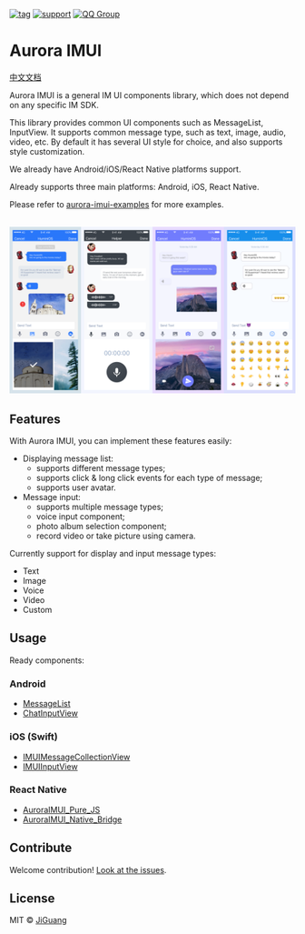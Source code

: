 [![tag](https://img.shields.io/badge/tag-0.4.7-blue.svg)](https://github.com/jpush/imui/releases)
[![support](https://img.shields.io/badge/support-iOS%20%26%20Android-brightgreen.svg)]()
[![QQ Group](https://img.shields.io/badge/QQ%20Group-604798367-red.svg)]()

# Aurora IMUI
[中文文档](./README_zh.md)

Aurora IMUI is a general IM UI components library, which does not depend on any specific IM SDK.

This library provides common UI components such as MessageList, InputView. It supports common message type, such as text, image, audio, video, etc. By default it has several UI style for choice, and also supports style customization.

We already have Android/iOS/React Native platforms support.

Already supports three main platforms: Android, iOS, React Native.

Please refer to [aurora-imui-examples](https://github.com/jpush/aurora-imui-examples) for more examples.

<p align="center">
    <a target="_blank">
        <img src="https://github.com/huangminlinux/resource/blob/master/IMUIPick%402x.png" alt="IMUI" width=960/>
    </a>
</p>

## Features

With Aurora IMUI, you can implement these features easily:

- Displaying message list:
  - supports different message types;
  - supports click & long click events for each type of message;
  - supports user avatar.
- Message input:
  - supports multiple message types;
  - voice input component;
  - photo album selection component;
  - record video or take picture using camera.

Currently support for display and input message types:
- Text
- Image
- Voice
- Video
- Custom


## Usage

Ready components:

### Android
- [MessageList](./docs/Android/message_list_usage.md)
- [ChatInputView](./Android/chatinput/README_EN.md)

### iOS (Swift)
- [IMUIMessageCollectionView](./docs/iOS/IMUIMessageCollectionView_usage.md)
- [IMUIInputView](./docs/iOS/IMUIInputView_usage.md)

### React Native
- [AuroraIMUI_Pure_JS](./ReactNative_JS/README.md)
- [AuroraIMUI_Native_Bridge](./ReactNative/README.md)

## Contribute

Welcome contribution! [Look at the issues](https://github.com/jpush/imui/issues).

## License

MIT © [JiGuang](/LICENSE)

